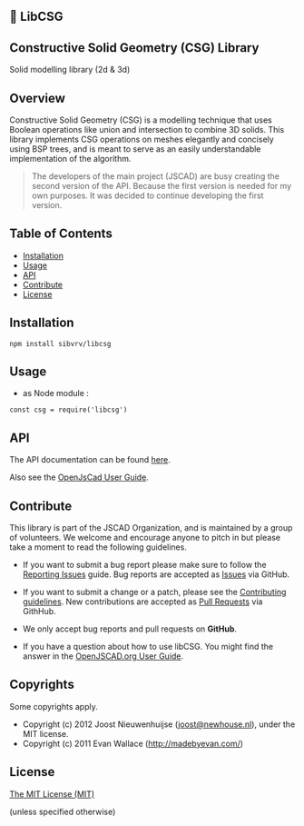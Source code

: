 ## :diamond_shape_with_a_dot_inside: LibCSG

## Constructive Solid Geometry (CSG) Library

 Solid modelling library (2d & 3d)

## Overview

Constructive Solid Geometry (CSG) is a modelling technique that uses Boolean operations like union and intersection to combine 3D solids. This library implements CSG operations on meshes elegantly and concisely using BSP trees, and is meant to serve as an easily understandable implementation of the algorithm.

> The developers of the main project (JSCAD) are busy creating the second version of the API. 
> Because the first version is needed for my own purposes. 
> It was decided to continue developing the first version.

## Table of Contents

- [Installation](#installation)
- [Usage](#usage)
- [API](#api)
- [Contribute](#contribute)
- [License](#license)

## Installation

```
npm install sibvrv/libcsg
```

## Usage

- as Node module :

```
const csg = require('libcsg')
```

## API

The API documentation can be found [here](./docs/api.md).

Also see the [OpenJsCad User Guide](https://en.wikibooks.org/wiki/OpenJSCAD_User_Guide).

## Contribute

This library is part of the JSCAD Organization, and is maintained by a group of volunteers. We welcome and encourage anyone to pitch in but please take a moment to read the following guidelines.

* If you want to submit a bug report please make sure to follow the [Reporting Issues](https://github.com/jscad/csg.js/wiki/Reporting-Issues) guide. Bug reports are accepted as [Issues](https://github.com/sibvrv/libcsg/issues/) via GitHub.

* If you want to submit a change or a patch, please see the [Contributing guidelines](https://github.com/jscad/csg.js/blob/master/CONTRIBUTING.md). New contributions are accepted as [Pull Requests](https://github.com/sibvrv/libcsg/pulls/) via GithHub.

* We only accept bug reports and pull requests on **GitHub**.

* If you have a question about how to use libCSG. You might find the answer in the [OpenJSCAD.org User Guide](https://github.com/Spiritdude/OpenJSCAD.org/wiki/User-Guide).

## Copyrights

Some copyrights apply. 
* Copyright (c) 2012 Joost Nieuwenhuijse (joost@newhouse.nl), under the MIT license. 
* Copyright (c) 2011 Evan Wallace (http://madebyevan.com/)

## License

[The MIT License (MIT)](https://github.com/sibvrv/libcsg/blob/master/LICENSE)

(unless specified otherwise)
